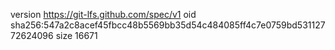 version https://git-lfs.github.com/spec/v1
oid sha256:547a2c8acef45fbcc48b5569bb35d54c484085ff4c7e0759bd53112772624096
size 16671
